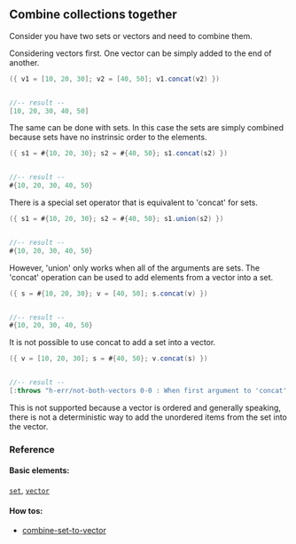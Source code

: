 <!---
  This markdown file was generated. Do not edit.
  -->

## Combine collections together

Consider you have two sets or vectors and need to combine them.

Considering vectors first. One vector can be simply added to the end of another.

```java
({ v1 = [10, 20, 30]; v2 = [40, 50]; v1.concat(v2) })


//-- result --
[10, 20, 30, 40, 50]
```

The same can be done with sets. In this case the sets are simply combined because sets have no instrinsic order to the elements.

```java
({ s1 = #{10, 20, 30}; s2 = #{40, 50}; s1.concat(s2) })


//-- result --
#{10, 20, 30, 40, 50}
```

There is a special set operator that is equivalent to 'concat' for sets.

```java
({ s1 = #{10, 20, 30}; s2 = #{40, 50}; s1.union(s2) })


//-- result --
#{10, 20, 30, 40, 50}
```

However, 'union' only works when all of the arguments are sets. The 'concat' operation can be used to add elements from a vector into a set.

```java
({ s = #{10, 20, 30}; v = [40, 50]; s.concat(v) })


//-- result --
#{10, 20, 30, 40, 50}
```

It is not possible to use concat to add a set into a vector.

```java
({ v = [10, 20, 30]; s = #{40, 50}; v.concat(s) })


//-- result --
[:throws "h-err/not-both-vectors 0-0 : When first argument to 'concat' is a vector, second argument must also be a vector"]
```

This is not supported because a vector is ordered and generally speaking, there is not a deterministic way to add the unordered items from the set into the vector.

### Reference

#### Basic elements:

[`set`](../jadeite-basic-syntax-reference.md#set), [`vector`](../jadeite-basic-syntax-reference.md#vector)

#### How tos:

* [combine-set-to-vector](../how-to/combine-set-to-vector.md)


